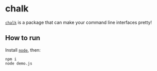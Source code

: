 # chalk

[`chalk`](https://www.npmjs.com/package/chalk) is a package that can make your command line interfaces pretty!

## How to run

Install [`node`](https://nodejs.org/en/), then:

```
npm i
node demo.js
```